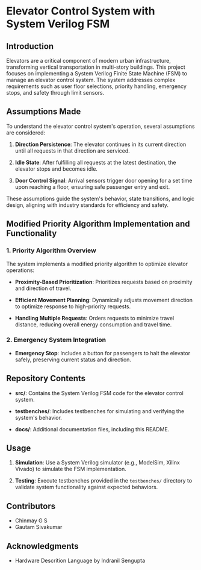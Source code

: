 # Elevator Control System with System Verilog FSM

## Introduction

Elevators are a critical component of modern urban infrastructure, transforming vertical transportation in multi-story buildings. This project focuses on implementing a System Verilog Finite State Machine (FSM) to manage an elevator control system. The system addresses complex requirements such as user floor selections, priority handling, emergency stops, and safety through limit sensors.

## Assumptions Made

To understand the elevator control system's operation, several assumptions are considered:

1. **Direction Persistence**: The elevator continues in its current direction until all requests in that direction are serviced.
   
2. **Idle State**: After fulfilling all requests at the latest destination, the elevator stops and becomes idle.
   
3. **Door Control Signal**: Arrival sensors trigger door opening for a set time upon reaching a floor, ensuring safe passenger entry and exit.

These assumptions guide the system's behavior, state transitions, and logic design, aligning with industry standards for efficiency and safety.

## Modified Priority Algorithm Implementation and Functionality

### 1. Priority Algorithm Overview

The system implements a modified priority algorithm to optimize elevator operations:

- **Proximity-Based Prioritization**: Prioritizes requests based on proximity and direction of travel.
  
- **Efficient Movement Planning**: Dynamically adjusts movement direction to optimize response to high-priority requests.
  
- **Handling Multiple Requests**: Orders requests to minimize travel distance, reducing overall energy consumption and travel time.

### 2. Emergency System Integration

- **Emergency Stop**: Includes a button for passengers to halt the elevator safely, preserving current status and direction.

## Repository Contents

- **src/**: Contains the System Verilog FSM code for the elevator control system.
  
- **testbenches/**: Includes testbenches for simulating and verifying the system's behavior.
  
- **docs/**: Additional documentation files, including this README.

## Usage

1. **Simulation**: Use a System Verilog simulator (e.g., ModelSim, Xilinx Vivado) to simulate the FSM implementation.
   
2. **Testing**: Execute testbenches provided in the `testbenches/` directory to validate system functionality against expected behaviors.

## Contributors

- Chinmay G S
- Gautam Sivakumar


## Acknowledgments

- Hardware Descrition Language by Indranil Sengupta
